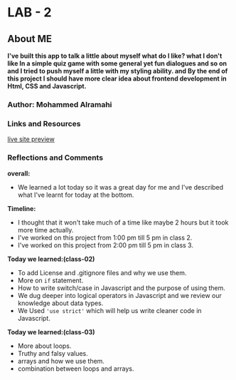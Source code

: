# LAB - 2
## About ME
**I've built this app to talk a little about myself what do I like? what I don't like In a simple quiz game with some general yet fun dialogues and so on and I tried to push myself a little with my styling ability. and By the end of this project I should have more clear idea about frontend development in Html, CSS and Javascript.**

### Author: Mohammed Alramahi 

### Links and Resources

[live site preview](https://mohammed-alramahi.github.io/about-me/)

### Reflections and Comments
**overall:**
 - We learned a lot today so it was a great day for me and I've described what I've learnt for today at the bottom.
 
**Timeline:**
 - I thought that it won't take much of a time like maybe 2 hours but it took more time actually.
 - I've worked on this project from 1:00 pm till 5 pm in class 2.
 - I've worked on this project from 2:00 pm till 5 pm in class 3.
 
**Today we learned:(class-02)** 
 - To add License and .gitignore files and why we use them.
 - More on `if` statement.
 - How to write switch/case in Javascript and the purpose of using them.
 - We dug deeper into logical operators in Javascript and we review our knowledge about data types.
 - We Used `'use strict'` which will help us write cleaner code in Javascript.
 
**Today we learned:(class-03)** 
 - More about loops.
 - Truthy and falsy values.
 - arrays and how we use them.
 - combination between loops and arrays.
 